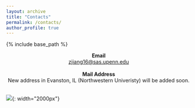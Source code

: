 ```yaml
---
layout: archive
title: "Contacts"
permalink: /contacts/
author_profile: true
---
```


{% include base_path %}

<center><b>Email</b></center>

<center><u> zjiang16@sas.upenn.edu</u></center>

<br/>

<center><b>Mail Address</b></center>

<center>New address in Evanston, IL (Northwestern Univeristy) will be added soon.</center> 

<br/>

![]({{site.baseurl}}/images/Chicago.jpeg){: width="2000px"}


